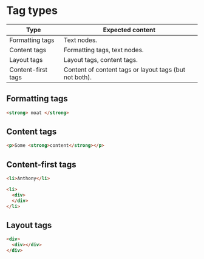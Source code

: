 # Tag types

|Type|Expected content|
|---|---|
|Formatting tags|Text nodes.|
|Content tags|Formatting tags, text nodes.|
|Layout tags|Layout tags, content tags.|
|Content-first tags|Content of content tags or layout tags (but not both).|

## Formatting tags

```html
<strong> moat </strong>
```

## Content tags

```html
<p>Some <strong>content</strong></p>
```

## Content-first tags

```html
<li>Anthony</li>
```

```html
<li>
  <div>
  </div>
</li>
```

## Layout tags

```html
<div>
  <div></div>
</div>
```